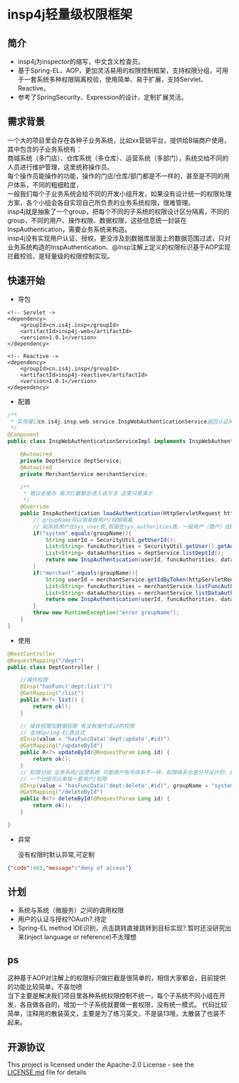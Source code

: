 
# insp4j轻量级权限框架

## 简介

* insp4j为inspector的缩写，中文含义检查员。 
* 基于Spring-EL、AOP，更加灵活易用的权限控制框架，支持权限分组，可用于一套系统多种权限隔离校验，使用简单、易于扩展，支持Servlet、Reactive。
* 参考了SpringSecurity、Expression的设计，定制扩展灵活。

## 需求背景

一个大的项目里会存在各种子业务系统，比如xx营销平台，提供给B端商户使用，其中包含的子业务系统有：<br>
商城系统（多门店）、仓库系统（多仓库）、运营系统（多部门），系统交给不同的人员进行维护管理，这里统称操作员。<br>
每个操作员能操作的功能，操作的门店/仓库/部门都是不一样的，甚至是不同的用户体系，不同的粗细粒度，<br>
一般我们每个子业务系统会给不同的开发小组开发，如果没有设计统一的权限处理方案，各个小组会各自实现自己所负责的业务系统权限，很难管理。<br>
insp4j就是抽象了一个group，把每个不同的子系统的权限设计区分隔离，不同的group，不同的用户、操作权限、数据权限，这些信息统一封装在InspAuthentication，需要业务系统来构造。<br>
insp4j没有实现用户认证、授权，更没涉及到数据库层面上的数据范围过滤，只对业务系统构造的InspAuthentication、@Insp注解上定义的权限标识基于AOP实现拦截校验，是轻量级的权限控制实现。


## 快速开始

* 导包

```
<!-- Servlet ->
<dependency>
    <groupId>cn.is4j.insp</groupId>
    <artifactId>insp4j-web</artifactId>
    <version>1.0.1</version>
</dependency>
```

```
<!-- Reactive ->
<dependency>
    <groupId>cn.is4j.insp</groupId>
    <artifactId>insp4j-reactive</artifactId>
    <version>1.0.1</version>
</dependency>
```

* 配置

```java
/**
 * 实现接口cn.is4j.insp.web.service.InspWebAuthenticationService返回认证用户的权限 并交由spring ioc管理
 */
@Component
public class InspWebAuthenticationServiceImpl implements InspWebAuthenticationService {

    @Autowired
    private DeptService deptService;
    @Autowired
    private MerchantService merchantService;

    /**
     * 建议走缓存 每次拦截都会进入该方法 这里只是演示
     */
    @Override
    public InspAuthentication loadAuthentication(HttpServletRequest httpServletRequest, String groupName) {
        // groupName可以用来做用户/权限隔离
        // 如系统用户在sys_user表,权限在sys_authorities表，一般用户（商户）在biz_merchant表，权限在biz_merchant_authorities表
        if("system".equals(groupName)){
            String userId = SecurityUtil.getUserId();
            List<String> funcAuthorities = SecurityUtil.getUser().getAuthorities();
            List<String> dataAuthorities = deptService.listDeptId();
            return new InspAuthentication(userId, funcAuthorities, dataAuthorities);
        }
        if("merchant".equals(groupName)){
            String userId = merchantService.getIdByToken(httpServletRequest.getHeader("token"));
            List<String> funcAuthorities = merchantService.listFuncAuthorities(userId);
            List<String> dataAuthorities = merchantService.listDataAuthorities(userId);
            return new InspAuthentication(userId, funcAuthorities, dataAuthorities);
        }
        throw new RuntimeException("error groupName");
    }
}
```

* 使用

```java
@RestController
@RequestMapping("/dept")
public class DeptController {

    //操作权限
    @Insp("hasFunc('dept:list')")
    @GetMapping("/list")
    public R<?> list() {
        return ok();
    }

    // 操作权限加数据权限 有没有操作该id的权限
    // 支持Spring-EL表达式
    @Insp(value = "hasFuncData('dept:update',#id)")
    @GetMapping("/updateById")
    public R<?> updateById(@RequestParam Long id) {
        return ok();
    }
    // 权限分组 业务系统/运营系统 可能用户账号体系不一样，权限体系也是分开设计的，就需要用到groupName来实现分组
    // 一个分组可以单独一套用户/权限
    @Insp(value = "hasFuncData('dept:delete',#id)", groupName = "system")
    @GetMapping("/deleteById")
    public R<?> deleteById(@RequestParam Long id) {
        return ok();
    }

}
```
* 异常

    没有权限时默认异常,可定制
    
```json
{"code":403,"message":"deny of access"}
```

## 计划

- 系统与系统（微服务）之间的调用权限
- 用户的认证与授权?OAuth?.待定
- Spring-EL method IDE识别，点击跳转直接跳转到目标实现?.暂时还没研究出来(inject language or reference)不太理想

## ps

这种基于AOP对注解上的权限标识做拦截是很简单的，相信大家都会，目前提供的功能比较简单，不喜勿喷<br>
当下主要是解决我们项目里各种系统权限控制不统一，每个子系统不同小组在开发，各自做各自的，增加一个子系统就要做一套权限，没有统一模式。
代码比较简单，注释用的散装英文，主要是为了练习英文，不是装13哦，太散装了也装不起来。

## 开源协议
 
This project is licensed under the Apache-2.0 License - see the [LICENSE.md](LICENSE.md) file for details
 